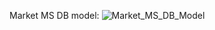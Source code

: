 Market MS DB model:
![Market_MS_DB_Model](https://github.com/user-attachments/assets/c05ef6f4-ff21-4d16-afa0-83dde589373d)
